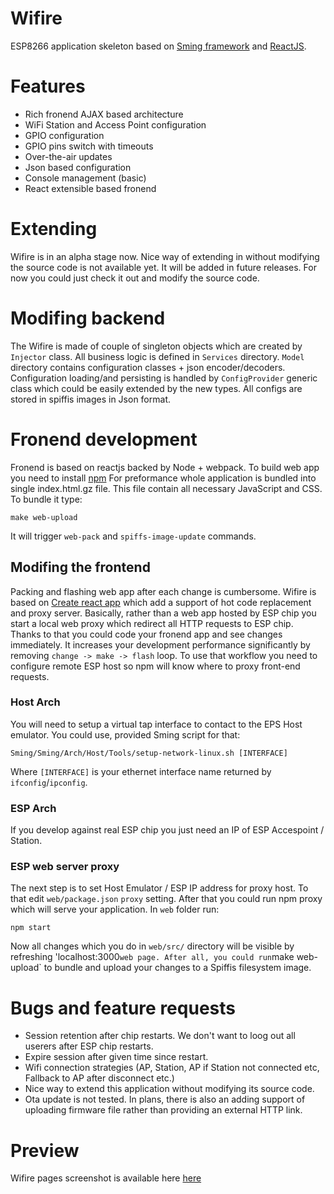 # Wifire
ESP8266 application skeleton based on [Sming framework](https://github.com/SmingHub/Sming) and [ReactJS](https://reactjs.org/).

# Features
- Rich fronend AJAX based architecture
- WiFi Station and Access Point configuration
- GPIO configuration
- GPIO pins switch with timeouts
- Over-the-air updates
- Json based configuration
- Console management (basic)
- React extensible based fronend 

# Extending
Wifire is in an alpha stage now. Nice way of extending in without modifying the source code is not available yet.
It will be added in future releases. For now you could just check it out and modify the source code.


# Modifing backend
The Wifire is made of couple of singleton objects which are created by `Injector` class.
All business logic is defined in `Services` directory. `Model` directory contains configuration classes + json encoder/decoders.
Configuration loading/and persisting is handled by `ConfigProvider` generic class which could be easily extended by the new types.
All configs are stored in spiffis images in Json format.

# Fronend development
Fronend is based on reactjs backed by Node + webpack. To build web app you need to install [npm](https://www.npmjs.com/)
For preformance whole application is bundled into single index.html.gz file.
This file contain all necessary JavaScript and CSS. To bundle it type:
```
make web-upload
```
It will trigger `web-pack` and `spiffs-image-update` commands.

## Modifing the frontend
Packing and flashing web app after each change is cumbersome. Wifire is based on [Create react app](https://create-react-app.dev/) which
add a support of hot code replacement and proxy server. Basically, rather than a web app hosted by ESP chip you start a local web proxy
which redirect all HTTP requests to ESP chip. Thanks to that you could code your fronend app and see changes immediately.
It increases your development performance significantly by removing `change -> make -> flash` loop.
To use that workflow you need to configure remote ESP host so npm will know where to proxy front-end requests.
### Host Arch
You will need to setup a virtual tap interface to contact to the EPS Host emulator. You could use, provided Sming script for that:
```
Sming/Sming/Arch/Host/Tools/setup-network-linux.sh [INTERFACE]
```
Where `[INTERFACE]` is your ethernet interface name returned by `ifconfig`/`ipconfig`.

### ESP Arch
If you develop against real ESP chip you just need an IP of ESP Accespoint / Station.

### ESP web server proxy
The next step is to set Host Emulator / ESP IP address for proxy host. To that edit `web/package.json` `proxy` setting.
After that you could run npm proxy which will serve your application. In `web` folder run:
```
npm start
```
Now all changes which you do in `web/src/` directory will be visible by refreshing 'localhost:3000` web page.
After all, you could run `make web-upload` to bundle and upload your changes to a Spiffis filesystem image.



# Bugs and feature requests
- Session retention after chip restarts. We don't want to loog out all userers after ESP chip restarts.
- Expire session after given time since restart.
- Wifi connection strategies (AP, Station, AP if Station not connected etc, Fallback to AP after disconnect etc.)
- Nice way to extend this application without modifying its source code.
- Ota update is not tested. In plans, there is also an adding support of uploading firmware file rather than providing an external HTTP link.

# Preview
Wifire pages screenshot is available here [here](./docs/preview.md)